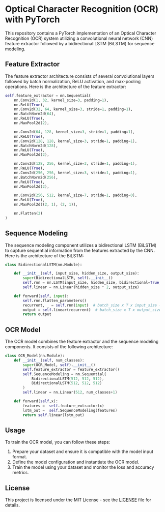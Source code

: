 <h1>Optical Character Recognition (OCR) with PyTorch</h1>

<p>This repository contains a PyTorch implementation of an Optical Character Recognition (OCR) system utilizing a convolutional neural network (CNN) feature extractor followed by a bidirectional LSTM (BiLSTM) for sequence modeling.</p>

<h2>Feature Extractor</h2>

<p>The feature extractor architecture consists of several convolutional layers followed by batch normalization, ReLU activation, and max-pooling operations. Here is the architecture of the feature extractor:</p>

```py
self.feature_extractor = nn.Sequential(
    nn.Conv2d(1, 32, kernel_size=3, padding=1),
    nn.ReLU(True),
    nn.Conv2d(32, 64, kernel_size=3, stride=1, padding=1),
    nn.BatchNorm2d(64),
    nn.ReLU(True),
    nn.MaxPool2d(2), 

    nn.Conv2d(64, 128, kernel_size=3, stride=1, padding=1),
    nn.ReLU(True),
    nn.Conv2d(128, 128, kernel_size=3, stride=1, padding=1),
    nn.BatchNorm2d(128),
    nn.ReLU(True),
    nn.MaxPool2d(2), 

    nn.Conv2d(128, 256, kernel_size=3, stride=1, padding=1),
    nn.ReLU(True),
    nn.Conv2d(256, 256, kernel_size=3, stride=1, padding=1),
    nn.BatchNorm2d(256),
    nn.ReLU(True),
    nn.MaxPool2d(2),

    nn.Conv2d(256, 512, kernel_size=7, stride=1, padding=0),
    nn.ReLU(True),
    nn.MaxPool2d((2, 1), (2, 1)),

    nn.Flatten(2)
)
```

<h2>Sequence Modeling</h2>

<p>The sequence modeling component utilizes a bidirectional LSTM (BiLSTM) to capture sequential information from the features extracted by the CNN. Here is the architecture of the BiLSTM:</p>

```py
class BidirectionalLSTM(nn.Module):

    def __init__(self, input_size, hidden_size, output_size):
        super(BidirectionalLSTM, self).__init__()
        self.rnn = nn.LSTM(input_size, hidden_size, bidirectional=True, batch_first=True)
        self.linear = nn.Linear(hidden_size * 2, output_size)

    def forward(self, input):
        self.rnn.flatten_parameters()
        recurrent, _ = self.rnn(input)  # batch_size x T x input_size -&gt; batch_size x T x (2*hidden_size)
        output = self.linear(recurrent)  # batch_size x T x output_size
        return output
```

<h2>OCR Model</h2>

<p>The OCR model combines the feature extractor and the sequence modeling components. It consists of the following architecture:</p>

```py
class OCR_Model(nn.Module):
    def __init__(self, num_classes):
        super(OCR_Model, self).__init__()
        self.feature_extractor = feature_extractor()
        self.SequenceModeling = nn.Sequential(
            BidirectionalLSTM(512, 512, 512),
            BidirectionalLSTM(512, 512, 512)
        )
        self.linear = nn.Linear(512, num_classes+1)

    def forward(self,x):
        features =  self.feature_extractor(x)
        lstm_out =  self.SequenceModeling(features)
        return self.linear(lstm_out)
```

<h2>Usage</h2>

<p>To train the OCR model, you can follow these steps:</p>

<ol>
<li>Prepare your dataset and ensure it is compatible with the model input format.</li>
<li>Define the model configuration and instantiate the OCR model.</li>
<li>Train the model using your dataset and monitor the loss and accuracy metrics.</li>
</ol>


<h2>License</h2>

<p>This project is licensed under the MIT License - see the <a href="LICENSE">LICENSE</a> file for details.</p>
